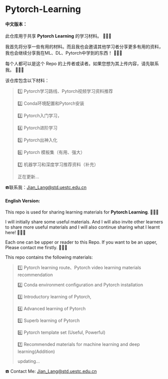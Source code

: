# Pytorch-Learning
#### **中文版本：**

此仓库用于共享 **Pytorch Learning** 的学习材料。 👻👻👻

我首先将分享一些有用的材料。而且我也会邀请其他学习者分享更多有用的资料，我也会继续分享我在ML、DL、Pytorch中学到的东西！ 🎯🎯🎯

每个人都可以是这个 Repo 的上传者或读者。如果您想为其上传内容，请先联系我。 🎈🎈🎈

该仓库包含以下材料：

> 1️⃣ Pytorch学习路线、Pytorch视频学习资料推荐
>
> 2️⃣ Conda环境配置和Pytorch安装
>
> 3️⃣ Pytorch入门学习，
>
> 4️⃣ Pytorch进阶学习
>
> 5️⃣ Pytorch出神入化
>
> 6️⃣ Pytorch 模板集（有用、强大）
>
> 7️⃣ 机器学习和深度学习推荐资料（补充）
>
> 正在更新...

☎️联系我：Jian_Lang@std.uestc.edu.cn

#### **English Version:**

This repo is used for sharing learning materials for **Pytorch Learning**. 👻👻👻

I will initially share some useful materials. And I will also invite other learners to share more useful materials and I will also continue sharing what I learnt here! 🎯🎯🎯

Each one can be upper or reader to this Repo. If you want to be an upper,  Please contact me firstly.  🎈🎈🎈

This repo contains the following materials:

> 1️⃣ Pytorch learning route、Pytorch video learning materials recommendation
>
> 2️⃣ Conda environment configuration and Pytorch installation
>
> 3️⃣ Introductory learning of Pytorch,
>
> 4️⃣ Advanced learning of Pytorch
>
> 5️⃣ Superb learning of Pytorch
>
> 6️⃣ Pytorch template set (Useful, Powerful)
>
> 7️⃣ Recommended materials for machine learning and deep learning(Addition)
>
> updating...

☎️ Contact Me: Jian_Lang@std.uestc.edu.cn
